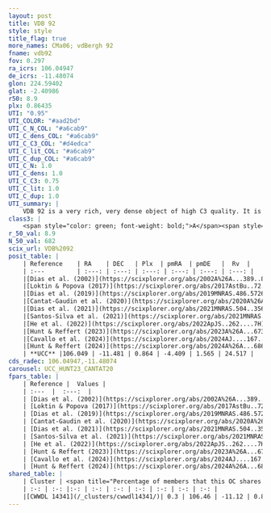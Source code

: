 ```yaml
---
layout: post
title: VDB 92
style: style
title_flag: true
more_names: CMa06; vdBergh 92
fname: vdb92
fov: 0.297
ra_icrs: 106.04947
de_icrs: -11.48074
glon: 224.59402
glat: -2.40986
r50: 8.9
plx: 0.86435
UTI: "0.95"
UTI_COLOR: "#aad2bd"
UTI_C_N_COL: "#a6cab9"
UTI_C_dens_COL: "#a6cab9"
UTI_C_C3_COL: "#d4edca"
UTI_C_lit_COL: "#a6cab9"
UTI_C_dup_COL: "#a6cab9"
UTI_C_N: 1.0
UTI_C_dens: 1.0
UTI_C_C3: 0.75
UTI_C_lit: 1.0
UTI_C_dup: 1.0
UTI_summary: |
    VDB 92 is a very rich, very dense object of high C3 quality. It is very well-studied in the literature. This object shares a very small percentage of members with a later reported entry.
class3: |
    <span style="color: green; font-weight: bold;">A</span><span style="color: #FFC300; font-weight: bold;">B</span>
r_50_val: 8.9
N_50_val: 682
scix_url: VDB%2092
posit_table: |
    | Reference    | RA    | DEC   | Plx  | pmRA  | pmDE   |  Rv  |
    | :---         | :---: | :---: | :---: | :---: | :---: | :---: |
    |[Dias et al. (2002)](https://scixplorer.org/abs/2002A%26A...389..871D) | 105.975 | -11.533 | -- | -2.1 | 3.87 | 17.5 |
    |[Loktin & Popova (2017)](https://scixplorer.org/abs/2017AstBu..72..257L) | 105.975 | -11.533 | -- | -1.737 | 2.196 | 17.5 |
    |[Dias et al. (2019)](https://scixplorer.org/abs/2019MNRAS.486.5726D) | 105.975 | -11.533 | 0.86 | -4.469 | 1.461 | 25.6 |
    |[Cantat-Gaudin et al. (2020)](https://scixplorer.org/abs/2020A%26A...640A...1C) | 106.038 | -11.475 | 0.842 | -4.54 | 1.618 | -- |
    |[Dias et al. (2021)](https://scixplorer.org/abs/2021MNRAS.504..356D) | 106.043 | -11.488 | 0.834 | -4.539 | 1.607 | 27.58 |
    |[Santos-Silva et al. (2021)](https://scixplorer.org/abs/2021MNRAS.508.1033S) | 106.11 | -11.45 | 0.85 | -4.2 | 1.52 | -- |
    |[He et al. (2022)](https://scixplorer.org/abs/2022ApJS..262....7H) | 106.186 | -11.333 | 0.866 | -3.997 | 1.506 | -- |
    |[Hunt & Reffert (2023)](https://scixplorer.org/abs/2023A%26A...673A.114H) | 106.037 | -11.442 | 0.875 | -4.385 | 1.583 | 22.272 |
    |[Cavallo et al. (2024)](https://scixplorer.org/abs/2024AJ....167...12C) | 106.099 | -11.456 | 0.869 | -- | -- | -- |
    |[Hunt & Reffert (2024)](https://scixplorer.org/abs/2024A%26A...686A..42H) | 106.037 | -11.442 | 0.875 | -4.385 | 1.583 | 22.272 |
    | **UCC** |106.049 | -11.481 | 0.864 | -4.409 | 1.565 | 24.517 | 
cds_radec: 106.04947,-11.48074
carousel: UCC_HUNT23_CANTAT20
fpars_table: |
    | Reference |  Values |
    | :---  |  :---:  |
    | [Dias et al. (2002)](https://scixplorer.org/abs/2002A%26A...389..871D) | `E(B-V)=0.25, Dist=1500.0, Age=7.59` |
    | [Loktin & Popova (2017)](https://scixplorer.org/abs/2017AstBu..72..257L) | `E(B-V)=0.335, Dmod=10.76, logt=6.79` |
    | [Dias et al. (2019)](https://scixplorer.org/abs/2019MNRAS.486.5726D) | `E(B-V)=0.3, Dist=1085, logAge=6.852, Z=0.034` |
    | [Cantat-Gaudin et al. (2020)](https://scixplorer.org/abs/2020A%26A...640A...1C) | `AVNN=1.27, DMNN=10.38, AgeNN=6.89` |
    | [Dias et al. (2021)](https://scixplorer.org/abs/2021MNRAS.504..356D) | `Av=0.984, Dist=1114, logage=6.749, [Fe/H]=0.025` |
    | [Santos-Silva et al. (2021)](https://scixplorer.org/abs/2021MNRAS.508.1033S) | `AVPM=0.96, AVPf=1.18, DPM=1099, DPf=1069.0, AgeM=10.1, AgeF=9, [Fe/H]M=-0.15, [Fe/H]f=0.07` |
    | [He et al. (2022)](https://scixplorer.org/abs/2022ApJS..262....7H) | `A0=1.4, logAge=6.75` |
    | [Hunt & Reffert (2023)](https://scixplorer.org/abs/2023A%26A...673A.114H) | `AV50=1.109, diffAV50=2.382, MOD50=10.192, logAge50=6.643` |
    | [Cavallo et al. (2024)](https://scixplorer.org/abs/2024AJ....167...12C) | `AV50=1.16, dMod50=10.25, logAge50=6.54, [Fe/H]50=-0.15` |
    | [Hunt & Reffert (2024)](https://scixplorer.org/abs/2024A%26A...686A..42H) | `MassJ=735.499` |
shared_table: |
    | Cluster | <span title="Percentage of members that this OC shares with the ones listed">%</span>   | RA   | DEC   | Plx   | pmRA  | pmDE  | Rv | UTI |
    | :-: | :-: |:-: | :-: | :-: | :-: | :-: | :-: | :-: |
    |[CWWDL 14341](/_clusters/cwwdl14341/)| 0.3 | 106.46 | -11.12 | 0.85 | -3.92 | 1.46 | 22.47 |0.12 |
---
```

